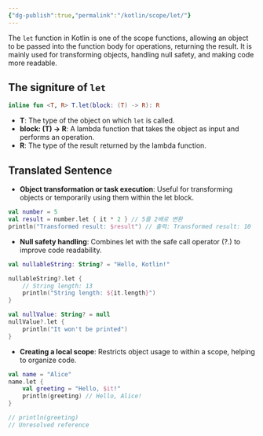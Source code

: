 ```yaml
---
{"dg-publish":true,"permalink":"/kotlin/scope/let/"}
---
```



The `let` function in Kotlin is one of the scope functions, allowing an object to be passed into the function body for operations, returning the result. It is mainly used for transforming objects, handling null safety, and making code more readable.


## The signiture of `let`

```kotlin
inline fun <T, R> T.let(block: (T) -> R): R
```

- **T**: The type of the object on which `let` is called.
- **block: (T) -> R**: A lambda function that takes the object as input and performs an operation.
- **R**: The type of the result returned by the lambda function.

## Translated Sentence

- **Object transformation or task execution**: Useful for transforming objects or temporarily using them within the let block.

```kotlin
val number = 5
val result = number.let { it * 2 } // 5를 2배로 변환
println("Transformed result: $result") // 출력: Transformed result: 10
```
  
- **Null safety handling**: Combines let with the safe call operator (?.) to improve code readability.

```kotlin
val nullableString: String? = "Hello, Kotlin!" 

nullableString?.let { 
	// String length: 13 
	println("String length: ${it.length}") 
} 

val nullValue: String? = null 
nullValue?.let { 
	println("It won't be printed") 
}
```

- **Creating a local scope**: Restricts object usage to within a scope, helping to organize code.

```kotlin
val name = "Alice" 
name.let { 
	val greeting = "Hello, $it!" 
	println(greeting) // Hello, Alice! 
} 

// println(greeting) 
// Unresolved reference
```